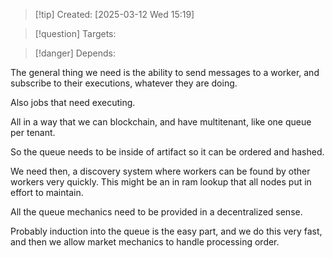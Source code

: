 
>[!tip] Created: [2025-03-12 Wed 15:19]

>[!question] Targets: 

>[!danger] Depends: 

The general thing we need is the ability to send messages to a worker, and subscribe to their executions, whatever they are doing.

Also jobs that need executing.

All in a way that we can blockchain, and have multitenant, like one queue per tenant.

So the queue needs to be inside of artifact so it can be ordered and hashed.

We need then, a discovery system where workers can be found by other workers very quickly.
This might be an in ram lookup that all nodes put in effort to maintain.

All the queue mechanics need to be provided in a decentralized sense.

Probably induction into the queue is the easy part, and we do this very fast, and then we allow market mechanics to handle processing order.